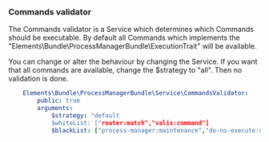 ### Commands validator

The Commands validator is a Service which determines which Commands should be executable.
By default all Commands which implements the "Elements\Bundle\ProcessManagerBundle\ExecutionTrait"
will be available.

You can change or alter the behaviour by changing the Service.
If you want that all commands are available, change the $strategy to "all". Then no validation is done. 

```yaml
    Elements\Bundle\ProcessManagerBundle\Service\CommandsValidator:
        public: true
        arguments:
            $strategy: "default
            $whiteList: ["router:match","valis:command"]
            $blackList: ["process-manager:maintenance","do-no-execute:command"]
```